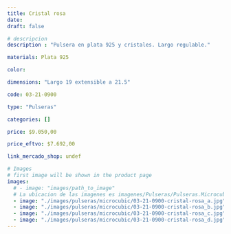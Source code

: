 ```yaml
---
title: Cristal rosa
date: 
draft: false

# descripcion
description : "Pulsera en plata 925 y cristales. Largo regulable."

materials: Plata 925

color: 

dimensions: "Largo 19 extensible a 21.5"

code: 03-21-0900

type: "Pulseras"

categories: []

price: $9.050,00

price_eftvo: $7.692,00

link_mercado_shop: undef

# Images
# first image will be shown in the product page
images:
  # - image: "images/path_to_image"
  # La ubicacion de las imagenes es imagenes/Pulseras/Pulseras.Microcubic/03-21-0900-cristal-rosa
  - image: "./images/pulseras/microcubic/03-21-0900-cristal-rosa_a.jpg"
  - image: "./images/pulseras/microcubic/03-21-0900-cristal-rosa_b.jpg"
  - image: "./images/pulseras/microcubic/03-21-0900-cristal-rosa_c.jpg"
  - image: "./images/pulseras/microcubic/03-21-0900-cristal-rosa_d.jpg"
---
```

